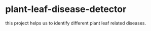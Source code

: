 # plant-leaf-disease-detector

this project helps us to identify different plant leaf related diseases.
